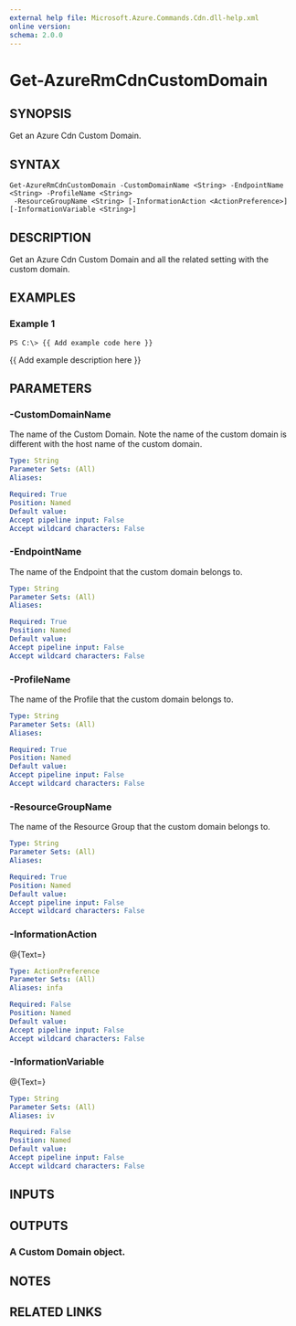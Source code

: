 ```yaml
---
external help file: Microsoft.Azure.Commands.Cdn.dll-help.xml
online version: 
schema: 2.0.0
---
```


# Get-AzureRmCdnCustomDomain
## SYNOPSIS
Get an Azure Cdn Custom Domain.

## SYNTAX

```
Get-AzureRmCdnCustomDomain -CustomDomainName <String> -EndpointName <String> -ProfileName <String>
 -ResourceGroupName <String> [-InformationAction <ActionPreference>] [-InformationVariable <String>]
```

## DESCRIPTION
Get an Azure Cdn Custom Domain and all the related setting with the custom domain.

## EXAMPLES

### Example 1
```
PS C:\> {{ Add example code here }}
```

{{ Add example description here }}

## PARAMETERS

### -CustomDomainName
The name of the Custom Domain.
Note the name of the custom domain is different with the host name of the custom domain.

```yaml
Type: String
Parameter Sets: (All)
Aliases: 

Required: True
Position: Named
Default value: 
Accept pipeline input: False
Accept wildcard characters: False
```

### -EndpointName
The name of the Endpoint that the custom domain belongs to.

```yaml
Type: String
Parameter Sets: (All)
Aliases: 

Required: True
Position: Named
Default value: 
Accept pipeline input: False
Accept wildcard characters: False
```

### -ProfileName
The name of the Profile that the custom domain belongs to.

```yaml
Type: String
Parameter Sets: (All)
Aliases: 

Required: True
Position: Named
Default value: 
Accept pipeline input: False
Accept wildcard characters: False
```

### -ResourceGroupName
The name of the Resource Group that the custom domain belongs to.

```yaml
Type: String
Parameter Sets: (All)
Aliases: 

Required: True
Position: Named
Default value: 
Accept pipeline input: False
Accept wildcard characters: False
```

### -InformationAction
@{Text=}

```yaml
Type: ActionPreference
Parameter Sets: (All)
Aliases: infa

Required: False
Position: Named
Default value: 
Accept pipeline input: False
Accept wildcard characters: False
```

### -InformationVariable
@{Text=}

```yaml
Type: String
Parameter Sets: (All)
Aliases: iv

Required: False
Position: Named
Default value: 
Accept pipeline input: False
Accept wildcard characters: False
```

## INPUTS

## OUTPUTS

### A Custom Domain object.

## NOTES

## RELATED LINKS


